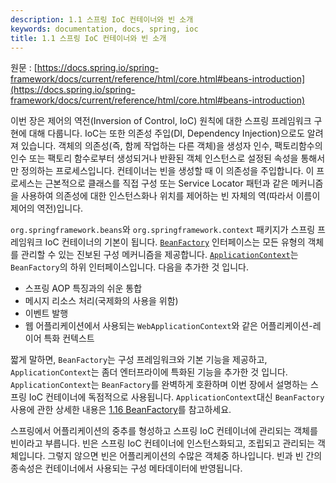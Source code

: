 ```yaml
---
description: 1.1 스프링 IoC 컨테이너와 빈 소개
keywords: documentation, docs, spring, ioc
title: 1.1 스프링 IoC 컨테이너와 빈 소개
---
```


원문 : [https://docs.spring.io/spring-framework/docs/current/reference/html/core.html#beans-introduction](https://docs.spring.io/spring-framework/docs/current/reference/html/core.html#beans-introduction)

이번 장은 제어의 역전(Inversion of Control, IoC) 원칙에 대한 스프링 프레임워크 구현에 대해 다룹니다.
IoC는 또한 의존성 주입(DI, Dependency Injection)으로도 알려져 있습니다.
객체의 의존성(즉, 함께 작업하는 다른 객체)을 생성자 인수, 팩토리함수의 인수 또는 팩토리 함수로부터 생성되거나 반환된 객체 인스턴스로 설정된 속성을 통해서만 정의하는 프로세스입니다.
컨테이너는 빈을 생성할 때 이 의존성을 주입합니다.
이 프로세스는 근본적으로 클래스를 직접 구성 또는 Service Locator 패턴과 같은 메커니즘을 사용하여 의존성에 대한 인스턴스화나 위치를 제어하는 빈 자체의 역(따라서 이름이 제어의 역전)입니다.

```org.springframework.beans```와 ```org.springframework.context``` 패키지가 스프링 프레임워크 IoC 컨테이너의 기본이 됩니다.
[```BeanFactory```](https://docs.spring.io/spring-framework/docs/5.3.19/javadoc-api/org/springframework/beans/factory/BeanFactory.html) 인터페이스는 모든 유형의 객체를 관리할 수 있는 진보된 구성 메커니즘을 제공합니다.
[```ApplicationContext```](https://docs.spring.io/spring-framework/docs/5.3.19/javadoc-api/org/springframework/context/ApplicationContext.html)는 ```BeanFactory```의 하위 인터페이스입니다.
다음을 추가한 것 입니다.

* 스프링 AOP 특징과의 쉬운 통합
* 메시지 리소스 처리(국제화의 사용을 위함)
* 이벤트 발행
* 웹 어플리케이션에서 사용되는 ```WebApplicationContext```와 같은 어플리케이션-레이어 특화 컨텍스트

짧게 말하면, ```BeanFactory```는 구성 프레임워크와 기본 기능을 제공하고, ```ApplicationContext```는 좀더 엔터프라이에 특화된 기능을 추가한 것 입니다.
```ApplicationContext```는 ```BeanFactory```를 완벽하게 호환하며 이번 장에서 설명하는 스프링 IoC 컨테이너에 독점적으로 사용됩니다.
```ApplicationContext```대신 ```BeanFactory``` 사용에 관한 상세한 내용은 [1.16 BeanFactory](1_16.md)를 참고하세요.

스프링에서 어플리케이션의 중추를 형성하고 스프링 IoC 컨테이너에 관리되는 객체를 빈이라고 부릅니다.
빈은 스프링 IoC 컨테이너에 인스턴스화되고, 조립되고 관리되는 객체입니다.
그렇지 않으면 빈은 어플리케이션의 수많은 객체중 하나입니다.
빈과 빈 간의 종속성은 컨테이너에서 사용되는 구성 메타데이터에 반영됩니다.
